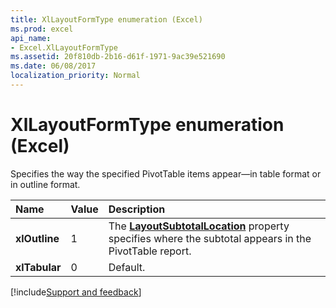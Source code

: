 ```yaml
---
title: XlLayoutFormType enumeration (Excel)
ms.prod: excel
api_name:
- Excel.XlLayoutFormType
ms.assetid: 20f810db-2b16-d61f-1971-9ac39e521690
ms.date: 06/08/2017
localization_priority: Normal
---
```



# XlLayoutFormType enumeration (Excel)

Specifies the way the specified PivotTable items appear&mdash;in table format or in outline format.

|Name|Value|Description|
|:-----|:-----|:-----|
| **xlOutline**|1|The **[LayoutSubtotalLocation](Excel.CubeField.LayoutSubtotalLocation.md)** property specifies where the subtotal appears in the PivotTable report.|
| **xlTabular**|0|Default.|

[!include[Support and feedback](~/includes/feedback-boilerplate.md)]
